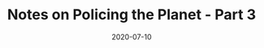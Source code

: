 ---
title: "Notes on Policing the Planet - Part 3"
date: "2020-07-10"
template: "post"
draft: false
slug: "policing-the-planet-3"
category: ""
tags:
  - ""
description: ""
socialImage:  "/media/pedagogy.png"
---